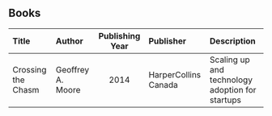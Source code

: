 ## Books

|Title|Author|Publishing Year|Publisher|Description|
|:-------|:-------|:------:|:-----|:------|
|Crossing the Chasm|Geoffrey A. Moore|2014|HarperCollins Canada|Scaling up and technology adoption for startups| 
